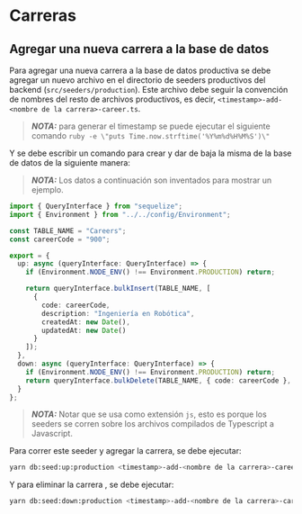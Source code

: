 # Carreras

## Agregar una nueva carrera a la base de datos

Para agregar una nueva carrera a la base de datos productiva se debe agregar 
un nuevo archivo en el directorio de seeders productivos del backend (`src/seeders/production`).
Este archivo debe seguir la convención de nombres del resto de archivos productivos,
es decir, `<timestamp>-add-<nombre de la carrera>-career.ts`.

> **_NOTA:_**  para generar el timestamp se puede ejecutar el siguiente comando
> `ruby -e \"puts Time.now.strftime('%Y%m%d%H%M%S')\"`

Y se debe escribir un comando para crear y dar de baja la misma de la base de datos
de la siguiente manera:

> **_NOTA:_**  Los datos a continuación son inventados para mostrar un ejemplo.

```Typescript
import { QueryInterface } from "sequelize";
import { Environment } from "../../config/Environment";

const TABLE_NAME = "Careers";
const careerCode = "900";

export = {
  up: async (queryInterface: QueryInterface) => {
    if (Environment.NODE_ENV() !== Environment.PRODUCTION) return;

    return queryInterface.bulkInsert(TABLE_NAME, [
      {
        code: careerCode,
        description: "Ingeniería en Robótica",
        createdAt: new Date(),
        updatedAt: new Date()
      }
    ]);
  },
  down: async (queryInterface: QueryInterface) => {
    if (Environment.NODE_ENV() !== Environment.PRODUCTION) return;
    return queryInterface.bulkDelete(TABLE_NAME, { code: careerCode }, {});
  }
};

```

> **_NOTA:_**  Notar que se usa como extensión `js`, esto es porque los seeders 
> se corren sobre los archivos compilados de Typescript a Javascript.

Para correr este seeder y agregar la carrera, se debe ejecutar:
```bash
yarn db:seed:up:production <timestamp>-add-<nombre de la carrera>-career.js
```
Y para eliminar la carrera , se debe ejecutar:
```bash
yarn db:seed:down:production <timestamp>-add-<nombre de la carrera>-career.js
```
